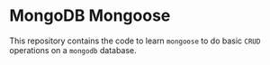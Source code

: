 # MongoDB Mongoose
This repository contains the code to learn `mongoose` to do basic `CRUD` operations on a `mongodb` database.
